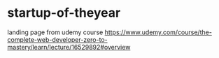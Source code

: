 # startup-of-theyear
landing page from udemy course
https://www.udemy.com/course/the-complete-web-developer-zero-to-mastery/learn/lecture/16529892#overview

